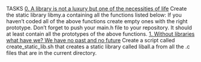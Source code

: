 TASKS
[0. A library is not a luxury but one of the necessities of
life](libmy.a)
Create the static library libmy.a containing all the functions
listed below:
If you haven’t coded all of the above functions create empty
ones with the right prototype.
Don’t forget to push your main.h file to your repository. It
should at least contain all the prototypes of the above
functions.
[1. Without libraries what have we? We have no past and no
future](create_static_lib.sh)
Create a script called create_static_lib.sh that creates a
static library called liball.a from all the .c files that are
in the current directory.
